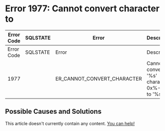 
# Error 1977: Cannot convert character to


| Error Code | SQLSTATE | Error | Description |
| --- | --- | --- | --- |
| Error Code | SQLSTATE | Error | Description |
| 1977 |  | ER_CANNOT_CONVERT_CHARACTER | Cannot convert '%s' character 0x%-.64s to '%s' |




## Possible Causes and Solutions


This article doesn't currently contain any content. [You can help!](/kb/en/writing-and-editing-knowledge-base-articles/)

